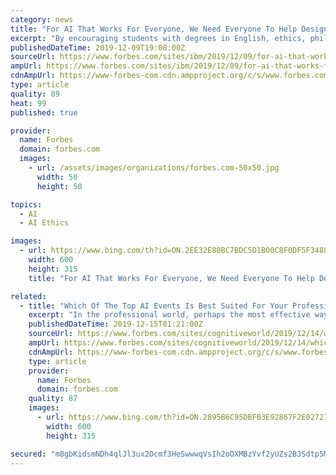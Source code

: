 ```yaml
---
category: news
title: "For AI That Works For Everyone, We Need Everyone To Help Design It"
excerpt: "By encouraging students with degrees in English, ethics, philosophy and other non-technical disciplines to pursue careers in computer science, Align aims to ensure that computer scientists pay more attention to the impact of the AI they create. It stands to reason, for instance that the best person to manage a pharmaceutical company’s AI ..."
publishedDateTime: 2019-12-09T19:08:00Z
sourceUrl: https://www.forbes.com/sites/ibm/2019/12/09/for-ai-that-works-for-everyone-we-need-everyone-to-help-design-it/
ampUrl: https://www.forbes.com/sites/ibm/2019/12/09/for-ai-that-works-for-everyone-we-need-everyone-to-help-design-it/amp/
cdnAmpUrl: https://www-forbes-com.cdn.ampproject.org/c/s/www.forbes.com/sites/ibm/2019/12/09/for-ai-that-works-for-everyone-we-need-everyone-to-help-design-it/amp/
type: article
quality: 89
heat: 99
published: true

provider:
  name: Forbes
  domain: forbes.com
  images:
    - url: /assets/images/organizations/forbes.com-50x50.jpg
      width: 50
      height: 50

topics:
  - AI
  - AI Ethics

images:
  - url: https://www.bing.com/th?id=ON.2EE32E80BC7BDC5D1B00C8F0DF5F3488
    width: 600
    height: 315
    title: "For AI That Works For Everyone, We Need Everyone To Help Design It"

related:
  - title: "Which Of The Top AI Events Is Best Suited For Your Profession?"
    excerpt: "In the professional world, perhaps the most effective way to connect with others professionally is conferences. However, not all conferences are created equal - especially when it comes to emerging technologies such as AI. For this reason, I’ve compiled a list of what I believe to be the stand out conferences in this important and ever ..."
    publishedDateTime: 2019-12-15T01:21:00Z
    sourceUrl: https://www.forbes.com/sites/cognitiveworld/2019/12/14/which-of-the-top-ai-events-is-best-suited-for-your-profession/
    ampUrl: https://www.forbes.com/sites/cognitiveworld/2019/12/14/which-of-the-top-ai-events-is-best-suited-for-your-profession/amp/
    cdnAmpUrl: https://www-forbes-com.cdn.ampproject.org/c/s/www.forbes.com/sites/cognitiveworld/2019/12/14/which-of-the-top-ai-events-is-best-suited-for-your-profession/amp/
    type: article
    provider:
      name: Forbes
      domain: forbes.com
    quality: 87
    images:
      - url: https://www.bing.com/th?id=ON.2895B6C95DBFB3E92867F2E027273702
        width: 600
        height: 315

secured: "m8gbKidsmNDh4qlJl3ux2Ocmf3HeSwwwqVsIh2oOXMBzYvf2yUZs2BJSdtp5MYwPsm9nQnB0Ek5gN4V9S+vW9Od6KvDHnKnXkszxeE+3RqNw4FCcpALEv5qKRJbOZQdUq8tlH7BQSPZBEQkeCIsXXxDyMBTVy4JwaUrT/3Tcq+k2GIGc57LIbuYd+OvZ3RQj3PCNhX2f9HaKp3P/4kysrIXpHQRzyHz1sX/DXVp5N3RNQAkRTqHGws6zWpCpkPVq080gbiYNrgKadxnCrkj16w==;r2oH7fQ0VQ1EZNZ2sD2DMw=="
---
```


